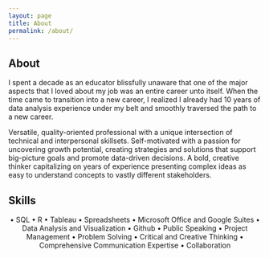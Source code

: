```yaml
---
layout: page
title: About
permalink: /about/
---
```

## About

I spent a decade as an educator blissfully unaware that one of the major aspects that I loved about my job was an entire career unto itself. When the time came to transition into a new career, I realized I already had 10 years of data analysis experience under my belt and smoothly traversed the path to a new career.  

Versatile, quality-oriented professional with a unique intersection of technical and interpersonal skillsets. Self-motivated with a passion for uncovering growth potential, creating strategies and solutions that support big-picture goals and promote data-driven decisions.  A bold, creative thinker capitalizing on years of experience presenting complex ideas as easy to understand concepts to vastly different stakeholders.  

## Skills

<center>• SQL • R • Tableau • Spreadsheets • Microsoft Office and Google Suites • Data Analysis and Visualization • Github • Public Speaking • Project Management • Problem Solving • Critical and Creative Thinking • Comprehensive Communication Expertise • Collaboration</center>
